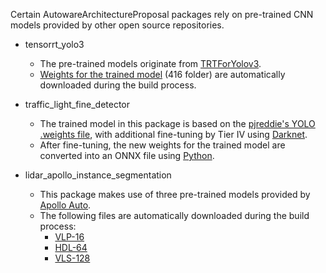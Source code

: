 Certain AutowareArchitectureProposal packages rely on pre-trained CNN models provided by other open source repositories.
- tensorrt_yolo3
    - The pre-trained models originate from [TRTForYolov3](https://github.com/lewes6369/TensorRT-Yolov3).
    - [Weights for the trained model](https://drive.google.com/drive/folders/18OxNcRrDrCUmoAMgngJlhEglQ1Hqk_NJ) (416 folder) are automatically downloaded during the build process.


- traffic_light_fine_detector
    - The trained model in this package is based on the [pjreddie's YOLO .weights file](https://pjreddie.com/media/files/yolov3.weights), with additional fine-tuning by Tier IV using [Darknet](https://github.com/pjreddie/darknet).
    - After fine-tuning, the new weights for the trained model are converted into an ONNX file using [Python](https://github.com/tier4/AutowareArchitectureProposal.iv/blob/master/src/perception/traffic_light_recognition/traffic_light_fine_detector/scripts/yolov3_to_onnx.py).


- lidar_apollo_instance_segmentation
    - This package makes use of three pre-trained models provided by [Apollo Auto](https://github.com/ApolloAuto).
    - The following files are automatically downloaded during the build process:
      - [VLP-16](https://github.com/ApolloAuto/apollo/raw/88bfa5a1acbd20092963d6057f3a922f3939a183/modules/perception/production/data/perception/lidar/models/cnnseg/velodyne16/deploy.caffemodel)
      - [HDL-64](https://github.com/ApolloAuto/apollo/raw/88bfa5a1acbd20092963d6057f3a922f3939a183/modules/perception/production/data/perception/lidar/models/cnnseg/velodyne64/deploy.caffemodel)
      - [VLS-128](https://github.com/ApolloAuto/apollo/raw/91844c80ee4bd0cc838b4de4c625852363c258b5/modules/perception/production/data/perception/lidar/models/cnnseg/velodyne128/deploy.caffemodel)
